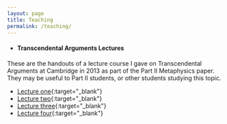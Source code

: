 ```yaml
---
layout: page
title: Teaching
permalink: /teaching/
---
```


* #### Transcendental Arguments Lectures

These are the handouts of a lecture course I gave on Transcendental Arguments at Cambridge in 2013 as part of the Part II Metaphysics paper. They may be useful to Part II students, or other students studying this topic.

* [Lecture one](/pdfs/transcendental-arguments-lecture1.pdf){:target="_blank"}
* [Lecture two](/pdfs/transcendental-arguments-lecture2.pdf){:target="_blank"}
* [Lecture three](/pdfs/transcendental-arguments-lecture3.pdf){:target="_blank"}
* [Lecture four](/pdfs/transcendental-arguments-lecture4.pdf){:target="_blank"}
